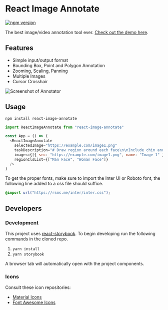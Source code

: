 # React Image Annotate

[![npm version](https://badge.fury.io/js/react-image-annotate.svg)](https://badge.fury.io/js/react-image-annotate)

The best image/video annotation tool ever. [Check out the demo here](https://waoai.github.io/react-image-annotate/).

## Features

- Simple input/output format
- Bounding Box, Point and Polygon Annotation
- Zooming, Scaling, Panning
- Multiple Images
- Cursor Crosshair

![Screenshot of Annotator](https://user-images.githubusercontent.com/1910070/51199716-83c72080-18c5-11e9-837c-c3a89c8caef4.png)

## Usage

`npm install react-image-annotate`

```javascript
import ReactImageAnnotate from "react-image-annotate"

const App = () => (
  <ReactImageAnnotate
    selectedImage="https://example.com/image1.png"
    taskDescription="# Draw region around each face\n\nInclude chin and hair."
    images={[{ src: "https://example.com/image1.png", name: "Image 1" }]}
    regionClsList={["Man Face", "Woman Face"]}
  />
)
```

To get the proper fonts, make sure to import the Inter UI or Roboto font, the
following line added to a css file should suffice.

```css
@import url("https://rsms.me/inter/inter.css");
```

## Developers

### Development

This project uses [react-storybook](https://storybook.js.org/). To begin developing run the following commands in the cloned repo.

1. `yarn install`
2. `yarn storybook`

A browser tab will automatically open with the project components.

### Icons

Consult these icon repositories:

- [Material Icons](https://material.io/tools/icons/)
- [Font Awesome Icons](https://fontawesome.com/icons?d=gallery&m=free)

